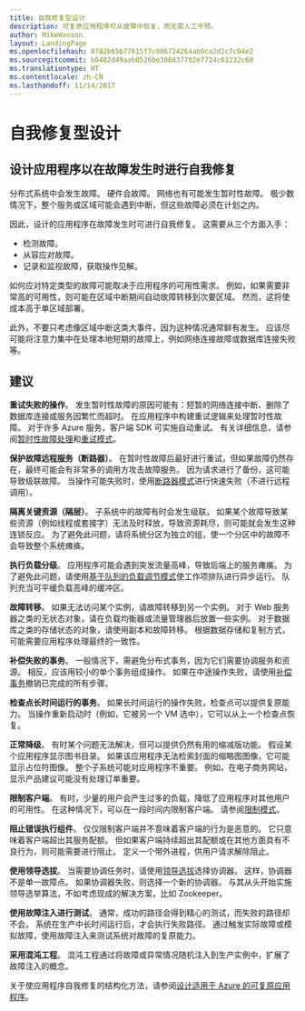 ```yaml
---
title: 自我修复型设计
description: 可复原应用程序可从故障中恢复，而无需人工干预。
author: MikeWasson
layout: LandingPage
ms.openlocfilehash: 0782b65b77615f7c006724264ab0ca2d2c7c04e2
ms.sourcegitcommit: b0482d49aab0526be386837702e7724c61232c60
ms.translationtype: HT
ms.contentlocale: zh-CN
ms.lasthandoff: 11/14/2017
---
```

# <a name="design-for-self-healing"></a>自我修复型设计

## <a name="design-your-application-to-be-self-healing-when-failures-occur"></a>设计应用程序以在故障发生时进行自我修复

分布式系统中会发生故障。 硬件会故障。 网络也有可能发生暂时性故障。 极少数情况下，整个服务或区域可能会遇到中断，但这些故障必须在计划之内。

因此，设计的应用程序在故障发生时可进行自我修复。 这需要从三个方面入手：

- 检测故障。
- 从容应对故障。
- 记录和监视故障，获取操作见解。

如何应对特定类型的故障可能取决于应用程序的可用性需求。 例如，如果需要非常高的可用性，则可能在区域中断期间自动故障转移到次要区域。 然而，这将使成本高于单区域部署。 

此外，不要只考虑像区域中断这类大事件，因为这种情况通常鲜有发生。 应该尽可能将注意力集中在处理本地短期的故障上，例如网络连接故障或数据库连接失败等。

## <a name="recommendations"></a>建议

**重试失败的操作**。 发生暂时性故障的原因可能有：短暂的网络连接中断、删除了数据库连接或服务因繁忙而超时。 在应用程序中构建重试逻辑来处理暂时性故障。 对于许多 Azure 服务，客户端 SDK 可实施自动重试。 有关详细信息，请参阅[暂时性故障处理][transient-fault-handling]和[重试模式][retry]。

**保护故障远程服务（断路器）**。 在暂时性故障后最好进行重试，但如果故障仍然存在，最终可能会有非常多的调用方攻击故障服务。 因为请求进行了备份，这可能导致级联故障。 当操作可能失败时，使用[断路器模式][circuit-breaker]进行快速失败（不进行远程调用）。  

**隔离关键资源（隔层）**。 子系统中的故障有时会发生级联。 如果某个故障导致某些资源（例如线程或套接字）无法及时释放，导致资源耗尽，则可能就会发生这种连锁反应。 为了避免此问题，请将系统分区为独立的组，使一个分区中的故障不会导致整个系统瘫痪。  

**执行负载分级**。 应用程序可能会遇到突发流量高峰，导致后端上的服务瘫痪。 为了避免此问题，请使用[基于队列的负载调节模式][load-level]使工作项排队进行异步运行。 队列充当可平缓负载高峰的缓冲区。 

**故障转移**。 如果无法访问某个实例，请故障转移到另一个实例。 对于 Web 服务器之类的无状态对象，请在负载均衡器或流量管理器后放置一些实例。 对于数据库之类的存储状态的对象，请使用副本和故障转移。 根据数据存储和复制方式，可能需要应用程序处理最终的一致性。 

**补偿失败的事务**。 一般情况下，需避免分布式事务，因为它们需要协调服务和资源。 相反，应该用较小的单个事务组成操作。 如果在中途操作失败，请使用[补偿事务][compensating-transactions]撤销已完成的所有步骤。 

**检查点长时间运行的事务**。 如果长时间运行的操作失败，检查点可以提供复原能力。 当操作重新启动时（例如，它被另一个 VM 选中），它可以从上一个检查点恢复。

**正常降级**。 有时某个问题无法解决，但可以提供仍然有用的缩减版功能。 假设某个应用程序显示图书目录。 如果该应用程序无法检索封面的缩略图图像，它可能显示占位符图像。 整个子系统可能对应用程序不重要。 例如，在电子商务网站，显示产品建议可能没有处理订单重要。

**限制客户端**。 有时，少量的用户会产生过多的负载，降低了应用程序对其他用户的可用性。 在这种情况下，可以在一段时间内限制客户端。 请参阅[限制模式][throttle]。

**阻止错误执行组件**。 仅仅限制客户端并不意味着客户端的行为是恶意的。 它只意味着客户端超出其服务配额。 但如果客户端持续超出其配额或在其他方面具有不良行为，则可能需要进行阻止。 定义一个带外进程，供用户请求解除阻止。

**使用领导选拔**。 当需要协调任务时，请使用[领导选拔][leader-election]选择协调器。 这样，协调器不是单一故障点。 如果协调器失败，则选择一个新的协调器。 与其从头开始实施领导选举算法，不如考虑现成的解决方案，比如 Zookeeper。  

**使用故障注入进行测试**。 通常，成功的路径会得到精心的测试，而失败的路径却不会。 系统在生产中长时间运行后，才会执行失败路径。 通过触发实际故障或模拟故障，使用故障注入来测试系统对故障的复原能力。 

**采用混沌工程**。 混沌工程通过将故障或异常情况随机注入到生产实例中，扩展了故障注入的概念。 

关于使应用程序自我修复的结构化方法，请参阅[设计适用于 Azure 的可复原应用程序][resiliency-overview]。  

[circuit-breaker]: ../../patterns/circuit-breaker.md
[compensating-transactions]: ../../patterns/compensating-transaction.md
[leader-election]: ../../patterns/leader-election.md
[load-level]: ../../patterns/queue-based-load-leveling.md
[resiliency-overview]: ../../resiliency/index.md
[retry]: ../../patterns/retry.md
[throttle]: ../../patterns/throttling.md
[transient-fault-handling]: ../../best-practices/transient-faults.md

